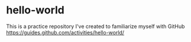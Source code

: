 # hello-world
This is a practice repository I've created to familiarize myself with GitHub https://guides.github.com/activities/hello-world/
